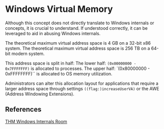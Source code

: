 # Windows Virtual Memory

Although this concept does not directly translate to Windows internals or concepts, it is crucial to understand. If understood correctly, it can be leveraged to aid in abusing Windows internals.

The theoretical maximum virtual address space is 4 GB on a 32-bit x86 system.
The theoretical maximum virtual address space is 256 TB on a 64-bit modern system.

This address space is split in half:
The lower half: `(0x00000000 - 0x7FFFFFFF)` is allocated to processes. 
The upper half: `(0x80000000 - 0xFFFFFFFF)`` is allocated to OS memory utilization. 

Administrators can alter this allocation layout for applications that require a larger address space through settings `((flag:)increaseUserVA)` or the AWE (Address Windowing Extensions).


## References

[THM Windows Internals Room](https://tryhackme.com/room/windowsinternals)
